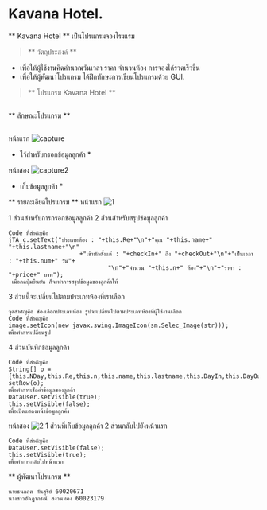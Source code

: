 # Kavana Hotel.
** Kavana Hotel ** เป็นโปรแกรมจองโรงแรม

> ** วัตถุประสงค์ **
- เพื่อให้ผู้ใช้งานคิดคำนวณวันเวลา ราคา จำนวนห้อง การจองได้รวดเร็วขึ้น
- เพื่อให้ผู้พัฒนาโปรแกรม ได้ฝึกทักษะการเขียนโปรแกรมด้วย GUI.
> ** โปรแกรม Kavana Hotel **
```
```
** ลักษณะโปรแกรม **
```
```
หน้าแรก
![capture](https://user-images.githubusercontent.com/45454455/49234150-1866e380-f42a-11e8-8e4c-931181e62b22.PNG)
* ไว้สำหรับกรอกข้อมูลลูกค้า *

หน้าสอง
![capture2](https://user-images.githubusercontent.com/45454455/49234662-105b7380-f42b-11e8-975a-4cdcbbba95b7.PNG)
* เก็บข้อมูลลูกค้า *

** รายละเอียดโปรแกรม **
หน้าแรก
![1](https://user-images.githubusercontent.com/45454455/49235389-9c21cf80-f42c-11e8-9617-13a9dd15394e.jpg)

1 ส่วนสำหรับการกรอกข้อมูลลูกค้า
2 ส่วนสำหรับสรุปข้อมูลลูกค้า
```
Code ที่สำคัญคือ
jTA_c.setText("ประเภทห้อง : "+this.Re+"\n"+"คุณ "+this.name+" "+this.lastname+"\n"
                    +"เข้าพักตั้งแต่ : "+checkIn+" ถึง "+checkOut+"\n"+"เป็นเวลา : "+this.num+" วัน"+
                            "\n"+"จำนวน "+this.n+" ห้อง"+"\n"+"ราคา : "+price+" บาท");
 เมื่อกดปุ่มยืนยัน ก็จะทำการสรุปข้อมูลของลูกค้าให้
```
3 ส่วนนี้จะเปลี่ยนไปตามประเภทห้องที่เราเลือก
```
จุดสำคัญคือ ช่องเลือกประเภทห้อง รูปจะเปลี่ยนไปตามประเภทห้องที่ผู้ใช้งานเลือก
Code ที่สำคัญคือ
image.setIcon(new javax.swing.ImageIcon(sm.Selec_Image(str)));
เพื่อทำการเปลี่ยนรูป
```
4 ส่วนบันทึกข้อมูลลูกค้า
```
Code ที่สำคัญคือ
String[] o = {this.NDay,this.Re,this.n,this.name,this.lastname,this.DayIn,this.DayOut,this.num,this.price};
setRow(o);
เพื่อทำการเช็ดค่าข้อมูลของลูกค้า
DataUser.setVisible(true);
this.setVisible(false);
เพื่อเปิดแสดงหน้าข้อมูลลูกค้า
```
หน้าสอง
![2](https://user-images.githubusercontent.com/45454455/49236362-82818780-f42e-11e8-8666-ab21cb38d96b.jpg)
1 ส่วนที่เก็บข้อมูลลูกค้า
2 ส่วนกลับไปยังหน้าแรก
```
Code ที่สำคัญคือ
DataUser.setVisible(false);
this.setVisible(true);
เพื่อทำการกลับไปหน้าแรก
```

** ผู้พัฒนาโปรแกรม **
```
นายธนกฤต กันสุรีย์ 60020671
นางสาวอัฉฎาภรณ์ สงวนทอง 60023179
```
